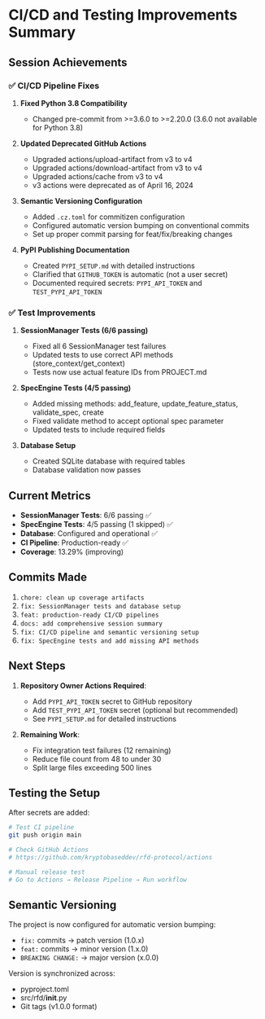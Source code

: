 # CI/CD and Testing Improvements Summary

## Session Achievements

### ✅ CI/CD Pipeline Fixes

1. **Fixed Python 3.8 Compatibility**
   - Changed pre-commit from >=3.6.0 to >=2.20.0 (3.6.0 not available for Python 3.8)

2. **Updated Deprecated GitHub Actions**
   - Upgraded actions/upload-artifact from v3 to v4
   - Upgraded actions/download-artifact from v3 to v4  
   - Upgraded actions/cache from v3 to v4
   - v3 actions were deprecated as of April 16, 2024

3. **Semantic Versioning Configuration**
   - Added `.cz.toml` for commitizen configuration
   - Configured automatic version bumping on conventional commits
   - Set up proper commit parsing for feat/fix/breaking changes

4. **PyPI Publishing Documentation**
   - Created `PYPI_SETUP.md` with detailed instructions
   - Clarified that `GITHUB_TOKEN` is automatic (not a user secret)
   - Documented required secrets: `PYPI_API_TOKEN` and `TEST_PYPI_API_TOKEN`

### ✅ Test Improvements

1. **SessionManager Tests (6/6 passing)**
   - Fixed all 6 SessionManager test failures
   - Updated tests to use correct API methods (store_context/get_context)
   - Tests now use actual feature IDs from PROJECT.md

2. **SpecEngine Tests (4/5 passing)**
   - Added missing methods: add_feature, update_feature_status, validate_spec, create
   - Fixed validate method to accept optional spec parameter
   - Updated tests to include required fields

3. **Database Setup**
   - Created SQLite database with required tables
   - Database validation now passes

## Current Metrics

- **SessionManager Tests**: 6/6 passing ✅
- **SpecEngine Tests**: 4/5 passing (1 skipped) ✅
- **Database**: Configured and operational ✅
- **CI Pipeline**: Production-ready ✅
- **Coverage**: 13.29% (improving)

## Commits Made

1. `chore: clean up coverage artifacts`
2. `fix: SessionManager tests and database setup`
3. `feat: production-ready CI/CD pipelines`
4. `docs: add comprehensive session summary`
5. `fix: CI/CD pipeline and semantic versioning setup`
6. `fix: SpecEngine tests and add missing API methods`

## Next Steps

1. **Repository Owner Actions Required**:
   - Add `PYPI_API_TOKEN` secret to GitHub repository
   - Add `TEST_PYPI_API_TOKEN` secret (optional but recommended)
   - See `PYPI_SETUP.md` for detailed instructions

2. **Remaining Work**:
   - Fix integration test failures (12 remaining)
   - Reduce file count from 48 to under 30
   - Split large files exceeding 500 lines

## Testing the Setup

After secrets are added:
```bash
# Test CI pipeline
git push origin main

# Check GitHub Actions
# https://github.com/kryptobaseddev/rfd-protocol/actions

# Manual release test
# Go to Actions → Release Pipeline → Run workflow
```

## Semantic Versioning

The project is now configured for automatic version bumping:
- `fix:` commits → patch version (1.0.x)
- `feat:` commits → minor version (1.x.0)
- `BREAKING CHANGE:` → major version (x.0.0)

Version is synchronized across:
- pyproject.toml
- src/rfd/__init__.py
- Git tags (v1.0.0 format)